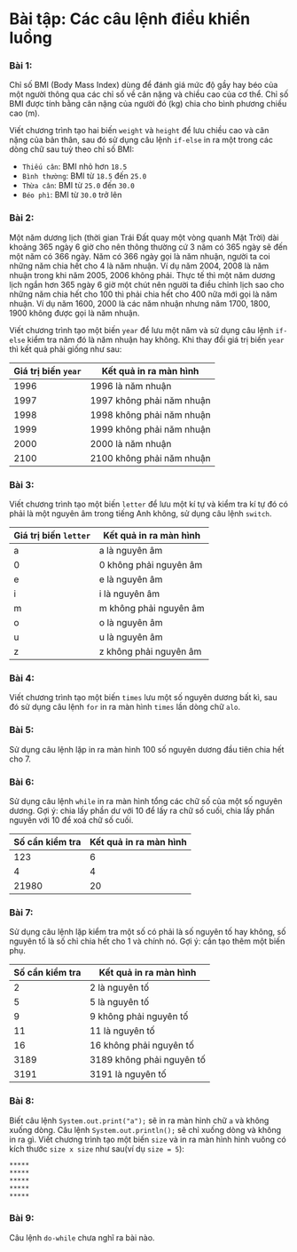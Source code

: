 # Bài tập: Các câu lệnh điều khiển luồng

### Bài 1:

Chỉ số BMI (Body Mass Index) dùng để đánh giá mức độ gầy hay béo của một người thông qua các chỉ số về cân nặng và chiều cao của cơ thể. Chỉ số BMI được tính bằng cân nặng của người đó (kg) chia cho bình phương chiều cao (m).

Viết chương trình tạo hai biến `weight` và `height` để lưu chiều cao và cân nặng của bản thân, sau đó sử dụng câu lệnh `if-else` in ra một trong các dòng chữ sau tuỳ theo chỉ số BMI:
- `Thiếu cân`: BMI nhỏ hơn `18.5`
- `Bình thường`: BMI từ `18.5` đến `25.0`
- `Thừa cân`: BMI từ `25.0` đến `30.0`
- `Béo phì`: BMI từ `30.0` trở lên

### Bài 2:

Một năm dương lịch (thời gian Trái Đất quay một vòng quanh Mặt Trời) dài khoảng 365 ngày 6 giờ cho nên thông thường cứ 3 năm có 365 ngày sẽ đến một năm có 366 ngày. Năm có 366 ngày gọi là năm nhuận, người ta coi những năm chia hết cho 4 là năm nhuận. Ví dụ năm 2004, 2008 là năm nhuận trong khi năm 2005, 2006 không phải. Thực tế thì một năm dương lịch ngắn hơn 365 ngày 6 giờ một chút nên người ta điều chỉnh lịch sao cho những năm chia hết cho 100 thì phải chia hết cho 400 nữa mới gọi là năm nhuận. Ví dụ năm 1600, 2000 là các năm nhuận nhưng năm 1700, 1800, 1900 không được gọi là năm nhuận.

Viết chương trình tạo một biến `year` để lưu một năm và sử dụng câu lệnh `if-else` kiểm tra năm đó là năm nhuận hay không. Khi thay đổi giá trị biến `year` thì kết quả phải giống như sau:

|Giá trị biến `year`|Kết quả in ra màn hình|
|---|---|
|1996|1996 là năm nhuận|
|1997|1997 không phải năm nhuận|
|1998|1998 không phải năm nhuận|
|1999|1999 không phải năm nhuận|
|2000|2000 là năm nhuận|
|2100|2100 không phải năm nhuận|

### Bài 3:

Viết chương trình tạo một biến `letter` để lưu một kí tự và kiểm tra kí tự đó có phải là một nguyên âm trong tiếng Anh không, sử dụng câu lệnh `switch`.

|Giá trị biến `letter`|Kết quả in ra màn hình|
|---|---|
|a|a là nguyên âm|
|0|0 không phải nguyên âm|
|e|e là nguyên âm|
|i|i là nguyên âm|
|m|m không phải nguyên âm|
|o|o là nguyên âm|
|u|u là nguyên âm|
|z|z không phải nguyên âm|

### Bài 4:

Viết chương trình tạo một biến `times` lưu một số nguyên dương bất kì, sau đó sử dụng câu lệnh `for` in ra màn hình `times` lần dòng chữ `alo`.

### Bài 5:

Sử dụng câu lệnh lặp in ra màn hình 100 số nguyên dương đầu tiên chia hết cho 7.

### Bài 6:

Sử dụng câu lệnh `while` in ra màn hình tổng các chữ số của một số nguyên dương. Gợi ý: chia lấy phần dư với 10 để lấy ra chữ số cuối, chia lấy phần nguyên với 10 để xoá chữ số cuối.

|Số cần kiểm tra|Kết quả in ra màn hình|
|---|---|
|123|6|
|4|4|
|21980|20|

### Bài 7:

Sử dụng câu lệnh lặp kiểm tra một số có phải là số nguyên tố hay không, số nguyên tố là số chỉ chia hết cho 1 và chính nó. Gợi ý: cần tạo thêm một biến phụ.

|Số cần kiểm tra|Kết quả in ra màn hình|
|---|---|
|2|2 là nguyên tố|
|5|5 là nguyên tố|
|9|9 không phải nguyên tố|
|11|11 là nguyên tố|
|16|16 không phải nguyên tố|
|3189|3189 không phải nguyên tố|
|3191| 3191 là nguyên tố|

### Bài 8:

Biết câu lệnh `System.out.print("a");` sẽ in ra màn hình chữ `a` và không xuống dòng. Câu lệnh `System.out.println();` sẽ chỉ xuống dòng và không in ra gì. Viết chương trình tạo một biến `size` và in ra màn hình hình vuông có kích thước `size x size` như sau(ví dụ `size = 5`):

```
*****
*****
*****
*****
*****
```

### Bài 9:
Câu lệnh `do-while` chưa nghĩ ra bài nào.
